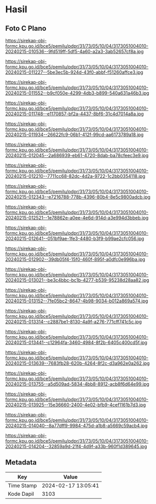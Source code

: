 # Hasil

## Foto C Plano

https://sirekap-obj-formc.kpu.go.id/bce5/pemilu/pdpr/31/73/05/10/04/3173051004010-20240215-010536--9fd519ff-5df5-4a60-a2a3-3ab52657cf8a.jpg

https://sirekap-obj-formc.kpu.go.id/bce5/pemilu/pdpr/31/73/05/10/04/3173051004010-20240215-011227--5be3ec5b-924d-43f0-abbf-f51260affce3.jpg

https://sirekap-obj-formc.kpu.go.id/bce5/pemilu/pdpr/31/73/05/10/04/3173051004010-20240215-011552--b9cf050e-4299-4db3-b899-540a631a46b3.jpg

https://sirekap-obj-formc.kpu.go.id/bce5/pemilu/pdpr/31/73/05/10/04/3173051004010-20240215-011748--e1170857-bf2a-4437-8bf6-31c4d7014a8a.jpg

https://sirekap-obj-formc.kpu.go.id/bce5/pemilu/pdpr/31/73/05/10/04/3173051004010-20240215-011934--26622fc9-06b1-412f-99cd-aa6173789a18.jpg

https://sirekap-obj-formc.kpu.go.id/bce5/pemilu/pdpr/31/73/05/10/04/3173051004010-20240215-012045--2a686939-eb61-4720-8dab-ba78cfeec3e9.jpg

https://sirekap-obj-formc.kpu.go.id/bce5/pemilu/pdpr/31/73/05/10/04/3173051004010-20240215-012210--7711cc68-82dc-4d2a-9722-1c2bb0354118.jpg

https://sirekap-obj-formc.kpu.go.id/bce5/pemilu/pdpr/31/73/05/10/04/3173051004010-20240215-012343--e7216788-778b-4396-80b4-8e5c9800adcb.jpg

https://sirekap-obj-formc.kpu.go.id/bce5/pemilu/pdpr/31/73/05/10/04/3173051004010-20240215-012521--1e78862e-a0ee-4e6d-914d-a3e994d3bbeb.jpg

https://sirekap-obj-formc.kpu.go.id/bce5/pemilu/pdpr/31/73/05/10/04/3173051004010-20240215-012641--051bf9ae-1fe3-4480-b3f9-b99ae2cfc056.jpg

https://sirekap-obj-formc.kpu.go.id/bce5/pemilu/pdpr/31/73/05/10/04/3173051004010-20240215-012902--39db05f4-15f0-460f-895f-a0dfc0e996ba.jpg

https://sirekap-obj-formc.kpu.go.id/bce5/pemilu/pdpr/31/73/05/10/04/3173051004010-20240215-013021--be3c4bbc-bc1b-4277-b539-95238d28aa82.jpg

https://sirekap-obj-formc.kpu.go.id/bce5/pemilu/pdpr/31/73/05/10/04/3173051004010-20240215-013152--7fe05bc2-8647-4b98-9034-b012a869a574.jpg

https://sirekap-obj-formc.kpu.go.id/bce5/pemilu/pdpr/31/73/05/10/04/3173051004010-20240215-013314--c2887be1-8130-4a9f-a276-771cff741c5c.jpg

https://sirekap-obj-formc.kpu.go.id/bce5/pemilu/pdpr/31/73/05/10/04/3173051004010-20240215-013441--c12964fa-3460-4984-8f2b-6405c400cd5f.jpg

https://sirekap-obj-formc.kpu.go.id/bce5/pemilu/pdpr/31/73/05/10/04/3173051004010-20240215-013639--7683fb28-620b-4264-8f2c-d3a962e0a262.jpg

https://sirekap-obj-formc.kpu.go.id/bce5/pemilu/pdpr/31/73/05/10/04/3173051004010-20240215-013755--a5d509ad-5834-4bb8-8912-acb8f6d64e99.jpg

https://sirekap-obj-formc.kpu.go.id/bce5/pemilu/pdpr/31/73/05/10/04/3173051004010-20240215-013925--15e36660-2400-4e02-bfb9-4cef1161b7d3.jpg

https://sirekap-obj-formc.kpu.go.id/bce5/pemilu/pdpr/31/73/05/10/04/3173051004010-20240215-014040--8a77dff9-9984-475d-a1b8-a5669c59acb4.jpg

https://sirekap-obj-formc.kpu.go.id/bce5/pemilu/pdpr/31/73/05/10/04/3173051004010-20240215-014204--32859a9d-21f4-4d9f-a33b-960f1d389645.jpg


## Metadata

| Key        | Value               |
| ---------- | ------------------- |
| Time Stamp | 2024-02-17 13:05:41 |
| Kode Dapil | 3103                |



